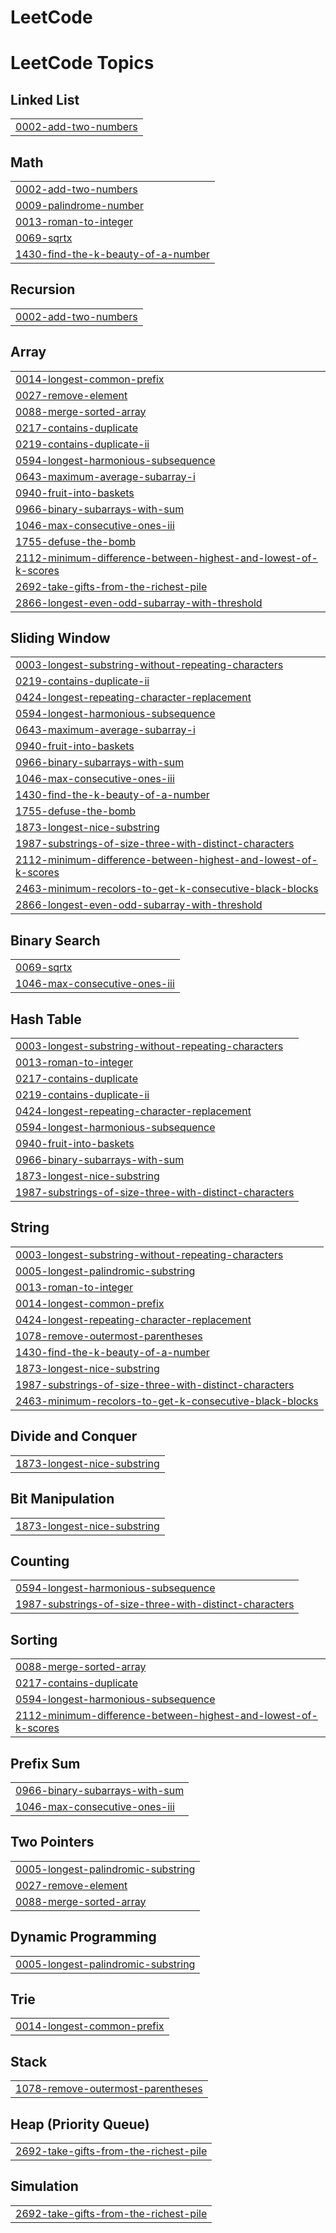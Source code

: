 # LeetCode
<!---LeetCode Topics Start-->
# LeetCode Topics
## Linked List
|  |
| ------- |
| [0002-add-two-numbers](https://github.com/AnterpreetK/LeetCode/tree/master/0002-add-two-numbers) |
## Math
|  |
| ------- |
| [0002-add-two-numbers](https://github.com/AnterpreetK/LeetCode/tree/master/0002-add-two-numbers) |
| [0009-palindrome-number](https://github.com/AnterpreetK/LeetCode/tree/master/0009-palindrome-number) |
| [0013-roman-to-integer](https://github.com/AnterpreetK/LeetCode/tree/master/0013-roman-to-integer) |
| [0069-sqrtx](https://github.com/AnterpreetK/LeetCode/tree/master/0069-sqrtx) |
| [1430-find-the-k-beauty-of-a-number](https://github.com/AnterpreetK/LeetCode/tree/master/1430-find-the-k-beauty-of-a-number) |
## Recursion
|  |
| ------- |
| [0002-add-two-numbers](https://github.com/AnterpreetK/LeetCode/tree/master/0002-add-two-numbers) |
## Array
|  |
| ------- |
| [0014-longest-common-prefix](https://github.com/AnterpreetK/LeetCode/tree/master/0014-longest-common-prefix) |
| [0027-remove-element](https://github.com/AnterpreetK/LeetCode/tree/master/0027-remove-element) |
| [0088-merge-sorted-array](https://github.com/AnterpreetK/LeetCode/tree/master/0088-merge-sorted-array) |
| [0217-contains-duplicate](https://github.com/AnterpreetK/LeetCode/tree/master/0217-contains-duplicate) |
| [0219-contains-duplicate-ii](https://github.com/AnterpreetK/LeetCode/tree/master/0219-contains-duplicate-ii) |
| [0594-longest-harmonious-subsequence](https://github.com/AnterpreetK/LeetCode/tree/master/0594-longest-harmonious-subsequence) |
| [0643-maximum-average-subarray-i](https://github.com/AnterpreetK/LeetCode/tree/master/0643-maximum-average-subarray-i) |
| [0940-fruit-into-baskets](https://github.com/AnterpreetK/LeetCode/tree/master/0940-fruit-into-baskets) |
| [0966-binary-subarrays-with-sum](https://github.com/AnterpreetK/LeetCode/tree/master/0966-binary-subarrays-with-sum) |
| [1046-max-consecutive-ones-iii](https://github.com/AnterpreetK/LeetCode/tree/master/1046-max-consecutive-ones-iii) |
| [1755-defuse-the-bomb](https://github.com/AnterpreetK/LeetCode/tree/master/1755-defuse-the-bomb) |
| [2112-minimum-difference-between-highest-and-lowest-of-k-scores](https://github.com/AnterpreetK/LeetCode/tree/master/2112-minimum-difference-between-highest-and-lowest-of-k-scores) |
| [2692-take-gifts-from-the-richest-pile](https://github.com/AnterpreetK/LeetCode/tree/master/2692-take-gifts-from-the-richest-pile) |
| [2866-longest-even-odd-subarray-with-threshold](https://github.com/AnterpreetK/LeetCode/tree/master/2866-longest-even-odd-subarray-with-threshold) |
## Sliding Window
|  |
| ------- |
| [0003-longest-substring-without-repeating-characters](https://github.com/AnterpreetK/LeetCode/tree/master/0003-longest-substring-without-repeating-characters) |
| [0219-contains-duplicate-ii](https://github.com/AnterpreetK/LeetCode/tree/master/0219-contains-duplicate-ii) |
| [0424-longest-repeating-character-replacement](https://github.com/AnterpreetK/LeetCode/tree/master/0424-longest-repeating-character-replacement) |
| [0594-longest-harmonious-subsequence](https://github.com/AnterpreetK/LeetCode/tree/master/0594-longest-harmonious-subsequence) |
| [0643-maximum-average-subarray-i](https://github.com/AnterpreetK/LeetCode/tree/master/0643-maximum-average-subarray-i) |
| [0940-fruit-into-baskets](https://github.com/AnterpreetK/LeetCode/tree/master/0940-fruit-into-baskets) |
| [0966-binary-subarrays-with-sum](https://github.com/AnterpreetK/LeetCode/tree/master/0966-binary-subarrays-with-sum) |
| [1046-max-consecutive-ones-iii](https://github.com/AnterpreetK/LeetCode/tree/master/1046-max-consecutive-ones-iii) |
| [1430-find-the-k-beauty-of-a-number](https://github.com/AnterpreetK/LeetCode/tree/master/1430-find-the-k-beauty-of-a-number) |
| [1755-defuse-the-bomb](https://github.com/AnterpreetK/LeetCode/tree/master/1755-defuse-the-bomb) |
| [1873-longest-nice-substring](https://github.com/AnterpreetK/LeetCode/tree/master/1873-longest-nice-substring) |
| [1987-substrings-of-size-three-with-distinct-characters](https://github.com/AnterpreetK/LeetCode/tree/master/1987-substrings-of-size-three-with-distinct-characters) |
| [2112-minimum-difference-between-highest-and-lowest-of-k-scores](https://github.com/AnterpreetK/LeetCode/tree/master/2112-minimum-difference-between-highest-and-lowest-of-k-scores) |
| [2463-minimum-recolors-to-get-k-consecutive-black-blocks](https://github.com/AnterpreetK/LeetCode/tree/master/2463-minimum-recolors-to-get-k-consecutive-black-blocks) |
| [2866-longest-even-odd-subarray-with-threshold](https://github.com/AnterpreetK/LeetCode/tree/master/2866-longest-even-odd-subarray-with-threshold) |
## Binary Search
|  |
| ------- |
| [0069-sqrtx](https://github.com/AnterpreetK/LeetCode/tree/master/0069-sqrtx) |
| [1046-max-consecutive-ones-iii](https://github.com/AnterpreetK/LeetCode/tree/master/1046-max-consecutive-ones-iii) |
## Hash Table
|  |
| ------- |
| [0003-longest-substring-without-repeating-characters](https://github.com/AnterpreetK/LeetCode/tree/master/0003-longest-substring-without-repeating-characters) |
| [0013-roman-to-integer](https://github.com/AnterpreetK/LeetCode/tree/master/0013-roman-to-integer) |
| [0217-contains-duplicate](https://github.com/AnterpreetK/LeetCode/tree/master/0217-contains-duplicate) |
| [0219-contains-duplicate-ii](https://github.com/AnterpreetK/LeetCode/tree/master/0219-contains-duplicate-ii) |
| [0424-longest-repeating-character-replacement](https://github.com/AnterpreetK/LeetCode/tree/master/0424-longest-repeating-character-replacement) |
| [0594-longest-harmonious-subsequence](https://github.com/AnterpreetK/LeetCode/tree/master/0594-longest-harmonious-subsequence) |
| [0940-fruit-into-baskets](https://github.com/AnterpreetK/LeetCode/tree/master/0940-fruit-into-baskets) |
| [0966-binary-subarrays-with-sum](https://github.com/AnterpreetK/LeetCode/tree/master/0966-binary-subarrays-with-sum) |
| [1873-longest-nice-substring](https://github.com/AnterpreetK/LeetCode/tree/master/1873-longest-nice-substring) |
| [1987-substrings-of-size-three-with-distinct-characters](https://github.com/AnterpreetK/LeetCode/tree/master/1987-substrings-of-size-three-with-distinct-characters) |
## String
|  |
| ------- |
| [0003-longest-substring-without-repeating-characters](https://github.com/AnterpreetK/LeetCode/tree/master/0003-longest-substring-without-repeating-characters) |
| [0005-longest-palindromic-substring](https://github.com/AnterpreetK/LeetCode/tree/master/0005-longest-palindromic-substring) |
| [0013-roman-to-integer](https://github.com/AnterpreetK/LeetCode/tree/master/0013-roman-to-integer) |
| [0014-longest-common-prefix](https://github.com/AnterpreetK/LeetCode/tree/master/0014-longest-common-prefix) |
| [0424-longest-repeating-character-replacement](https://github.com/AnterpreetK/LeetCode/tree/master/0424-longest-repeating-character-replacement) |
| [1078-remove-outermost-parentheses](https://github.com/AnterpreetK/LeetCode/tree/master/1078-remove-outermost-parentheses) |
| [1430-find-the-k-beauty-of-a-number](https://github.com/AnterpreetK/LeetCode/tree/master/1430-find-the-k-beauty-of-a-number) |
| [1873-longest-nice-substring](https://github.com/AnterpreetK/LeetCode/tree/master/1873-longest-nice-substring) |
| [1987-substrings-of-size-three-with-distinct-characters](https://github.com/AnterpreetK/LeetCode/tree/master/1987-substrings-of-size-three-with-distinct-characters) |
| [2463-minimum-recolors-to-get-k-consecutive-black-blocks](https://github.com/AnterpreetK/LeetCode/tree/master/2463-minimum-recolors-to-get-k-consecutive-black-blocks) |
## Divide and Conquer
|  |
| ------- |
| [1873-longest-nice-substring](https://github.com/AnterpreetK/LeetCode/tree/master/1873-longest-nice-substring) |
## Bit Manipulation
|  |
| ------- |
| [1873-longest-nice-substring](https://github.com/AnterpreetK/LeetCode/tree/master/1873-longest-nice-substring) |
## Counting
|  |
| ------- |
| [0594-longest-harmonious-subsequence](https://github.com/AnterpreetK/LeetCode/tree/master/0594-longest-harmonious-subsequence) |
| [1987-substrings-of-size-three-with-distinct-characters](https://github.com/AnterpreetK/LeetCode/tree/master/1987-substrings-of-size-three-with-distinct-characters) |
## Sorting
|  |
| ------- |
| [0088-merge-sorted-array](https://github.com/AnterpreetK/LeetCode/tree/master/0088-merge-sorted-array) |
| [0217-contains-duplicate](https://github.com/AnterpreetK/LeetCode/tree/master/0217-contains-duplicate) |
| [0594-longest-harmonious-subsequence](https://github.com/AnterpreetK/LeetCode/tree/master/0594-longest-harmonious-subsequence) |
| [2112-minimum-difference-between-highest-and-lowest-of-k-scores](https://github.com/AnterpreetK/LeetCode/tree/master/2112-minimum-difference-between-highest-and-lowest-of-k-scores) |
## Prefix Sum
|  |
| ------- |
| [0966-binary-subarrays-with-sum](https://github.com/AnterpreetK/LeetCode/tree/master/0966-binary-subarrays-with-sum) |
| [1046-max-consecutive-ones-iii](https://github.com/AnterpreetK/LeetCode/tree/master/1046-max-consecutive-ones-iii) |
## Two Pointers
|  |
| ------- |
| [0005-longest-palindromic-substring](https://github.com/AnterpreetK/LeetCode/tree/master/0005-longest-palindromic-substring) |
| [0027-remove-element](https://github.com/AnterpreetK/LeetCode/tree/master/0027-remove-element) |
| [0088-merge-sorted-array](https://github.com/AnterpreetK/LeetCode/tree/master/0088-merge-sorted-array) |
## Dynamic Programming
|  |
| ------- |
| [0005-longest-palindromic-substring](https://github.com/AnterpreetK/LeetCode/tree/master/0005-longest-palindromic-substring) |
## Trie
|  |
| ------- |
| [0014-longest-common-prefix](https://github.com/AnterpreetK/LeetCode/tree/master/0014-longest-common-prefix) |
## Stack
|  |
| ------- |
| [1078-remove-outermost-parentheses](https://github.com/AnterpreetK/LeetCode/tree/master/1078-remove-outermost-parentheses) |
## Heap (Priority Queue)
|  |
| ------- |
| [2692-take-gifts-from-the-richest-pile](https://github.com/AnterpreetK/LeetCode/tree/master/2692-take-gifts-from-the-richest-pile) |
## Simulation
|  |
| ------- |
| [2692-take-gifts-from-the-richest-pile](https://github.com/AnterpreetK/LeetCode/tree/master/2692-take-gifts-from-the-richest-pile) |
<!---LeetCode Topics End-->